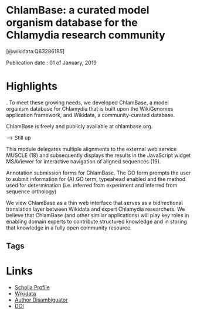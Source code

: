 
ChlamBase: a curated model organism database for the Chlamydia research community
=================================================================================
  
  [@wikidata:Q63286185]  
  
Publication date : 01 of January, 2019  

# Highlights

. To meet these growing needs, we developed ChlamBase, a model organism database for Chlamydia that is built upon the WikiGenomes application framework, and Wikidata, a community-curated database.

ChlamBase is freely and publicly available at chlambase.org.

--> Still up 

This module delegates multiple alignments to the external web service MUSCLE (18) and subsequently displays the results in the JavaScript widget MSAViewer for interactive navigation of aligned sequences (19).

Annotation submission forms for ChlamBase. The GO form prompts the user to submit information for (A) GO term, typeahead enabled and the method used for determination (i.e. inferred from experiment and inferred from sequence orthology)

We view ChlamBase as a thin web interface that serves as a bidirectional translation layer between Wikidata and expert Chlamydia researchers. We believe that ChlamBase (and other similar applications) will play key roles in enabling domain experts to contribute structured knowledge and in storing that knowledge in a fully open community resource.


## Tags

# Links
  
 * [Scholia Profile](https://scholia.toolforge.org/work/Q63286185)  
 * [Wikidata](https://www.wikidata.org/wiki/Q63286185)  
 * [Author Disambiguator](https://author-disambiguator.toolforge.org/work_item_oauth.php?id=Q63286185&batch_id=&match=1&author_list_id=&doit=Get+author+links+for+work)  
 * [DOI](https://doi.org/10.1093/DATABASE/BAZ041)  
